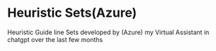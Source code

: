 # Heuristic Sets(Azure)
 Heuristic Guide line Sets developed by (Azure) my Virtual Assistant in chatgpt over the last few months
